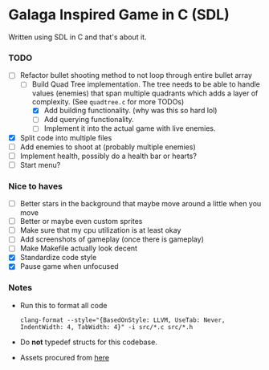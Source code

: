 # Galaga Inspired Game in C (SDL)

Written using SDL in C and that's about it.

### TODO

- [ ] Refactor bullet shooting method to not loop through entire bullet array
  - [ ] Build Quad Tree implementation. The tree needs to be able to handle values (enemies) that span multiple quadrants which adds a layer of complexity. (See `quadtree.c` for more TODOs)
    - [x] Add building functionality. (why was this so hard lol)
    - [ ] Add querying functionality.
    - [ ] Implement it into the actual game with live enemies.
- [x] Split code into multiple files
- [ ] Add enemies to shoot at (probably multiple enemies)
- [ ] Implement health, possibly do a health bar or hearts?
- [ ] Start menu?

### Nice to haves

- [ ] Better stars in the background that maybe move around a little when you move
- [ ] Better or maybe even custom sprites
- [ ] Make sure that my cpu utilization is at least okay
- [ ] Add screenshots of gameplay (once there is gameplay)
- [ ] Make Makefile actually look decent
- [x] Standardize code style
- [x] Pause game when unfocused

### Notes

- Run this to format all code

  ```
  clang-format --style="{BasedOnStyle: LLVM, UseTab: Never, IndentWidth: 4, TabWidth: 4}" -i src/*.c src/*.h
  ```

- Do **not** typedef structs for this codebase.
- Assets procured from [here](https://foozlecc.itch.io/void-fleet-pack-2)
